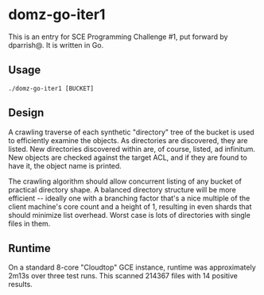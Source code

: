 # domz-go-iter1

This is an entry for SCE Programming Challenge #1, put forward by dparrish@. It is written
in Go.

## Usage

`./domz-go-iter1 [BUCKET]`

## Design

A crawling traverse of each synthetic "directory" tree of the bucket is used to
efficiently examine the objects. As directories are discovered, they are listed. New
directories discovered within are, of course, listed, ad infinitum. New objects are checked
against the target ACL, and if they are found to have it, the object name is printed.

The crawling algorithm should allow concurrent listing of any bucket of practical directory
shape. A balanced directory structure will be more efficient -- ideally one with a branching
factor that's a nice multiple of the client machine's core count and a height of 1, 
resulting in even shards that should minimize list overhead. Worst case is lots of
directories with single files in them.

## Runtime

On a standard 8-core "Cloudtop" GCE instance, runtime was approximately 2m13s over three 
test runs. This scanned 214367 files with 14 positive results.
